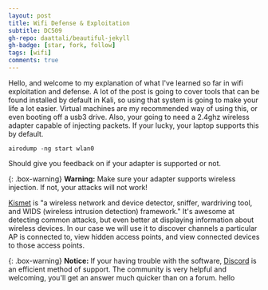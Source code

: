 ```yaml
---
layout: post
title: Wifi Defense & Exploitation
subtitle: DC509
gh-repo: daattali/beautiful-jekyll
gh-badge: [star, fork, follow]
tags: [wifi]
comments: true
---
```


Hello, and welcome to my explanation of what I've learned so far in wifi exploitation and defense. A lot of the post is going
to cover tools that can be found installed by default in Kali, so using that system is going to make your life a lot easier.
Virtual machines are my recommended way of using this, or even booting off a usb3 drive. Also, your going to need a 2.4ghz
wireless adapter capable of injecting packets. If your lucky, your laptop supports this by default.

```
airodump -ng start wlan0
```
Should give you feedback on if your adapter is supported or not.

{: .box-warning}
**Warning:** Make sure your adapter supports wireless injection. If not, your attacks will not work!

<script id="asciicast-239367" src="https://asciinema.org/a/239367.js" async></script>

[Kismet](https://www.kismetwireless.net) is "a wireless network and device detector, sniffer, wardriving tool, and WIDS (wireless intrusion detection) framework." It's awesome at detecting common attacks, but even better at displaying information about wireless devices. In our case we will use it to discover channels a particular AP is connected to, view hidden access points, and view connected devices to those access points. 

{: .box-warning}
**Notice:**
If your having trouble with the software, [Discord](https://discord.gg/5N4ME9a) is an efficient method of support. The community is very helpful and welcoming, you'll get an answer much quicker than on a forum.
hello
